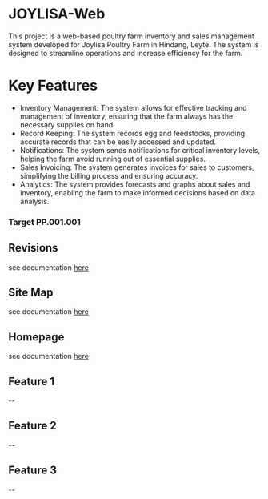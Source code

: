 # JOYLISA-Web
This project is a web-based poultry farm inventory and sales management system developed for Joylisa Poultry Farm in Hindang, Leyte. The system is designed to streamline operations and increase efficiency for the farm.

# Key Features
* Inventory Management: The system allows for effective tracking and management of inventory, ensuring that the farm always has the necessary supplies on hand.
* Record Keeping: The system records egg and feedstocks, providing accurate records that can be easily accessed and updated.
* Notifications: The system sends notifications for critical inventory levels, helping the farm avoid running out of essential supplies.
* Sales Invoicing: The system generates invoices for sales to customers, simplifying the billing process and ensuring accuracy.
* Analytics: The system provides forecasts and graphs about sales and inventory, enabling the farm to make informed decisions based on data analysis.

### Target PP.001.001

## Revisions
see documentation [here](page1/README.md)
## Site Map
see documentation [here](page1/README.md)
## Homepage
see documentation [here](page1/README.md)
## Feature 1
--
## Feature 2
--
## Feature 3
--



